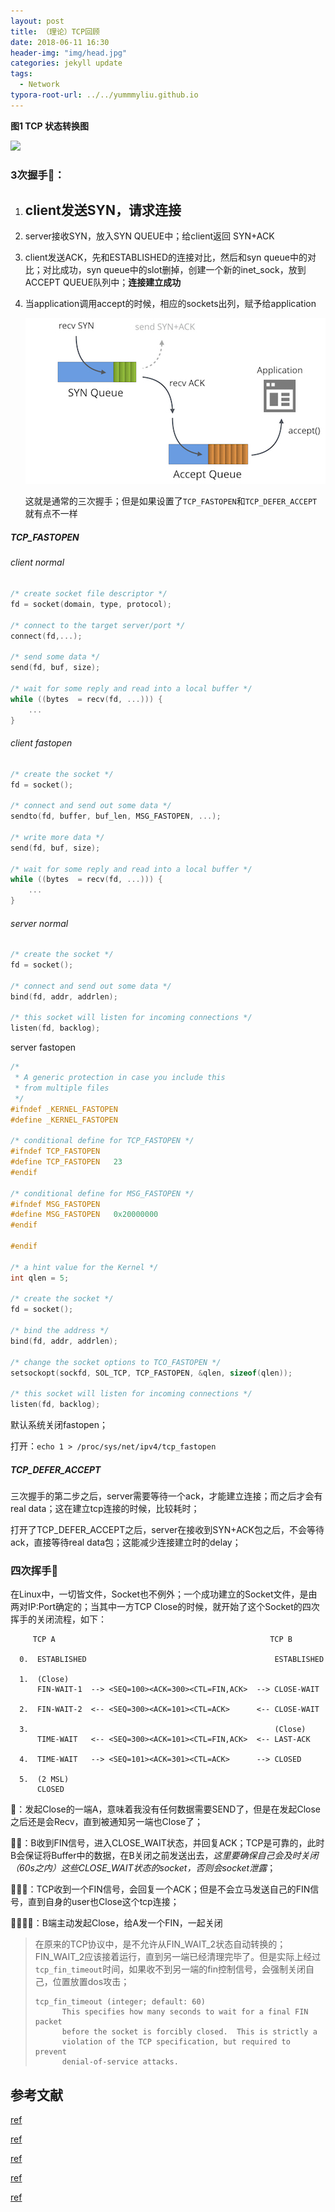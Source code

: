 ```yaml
---
layout: post
title: （理论）TCP回顾
date: 2018-06-11 16:30
header-img: "img/head.jpg"
categories: jekyll update
tags:
  - Network
typora-root-url: ../../yummmyliu.github.io
---
```


**图1 TCP 状态转换图**

![](/../yummyliu.github.io/image/tcp.gif)

### 3次握手🤝：

1. ## client发送SYN，请求连接

2. server接收SYN，放入SYN QUEUE中；给client返回 SYN+ACK

3. client发送ACK，先和ESTABLISHED的连接对比，然后和syn queue中的对比；对比成功，syn queue中的slot删掉，创建一个新的inet_sock，放到ACCEPT QUEUE队列中；**连接建立成功**

4. 当application调用accept的时候，相应的sockets出列，赋予给application

   ![](/image/all-1.jpeg)

   这就是通常的三次握手；但是如果设置了`TCP_FASTOPEN`和`TCP_DEFER_ACCEPT`就有点不一样

##### TCP_FASTOPEN

###### client normal

```c
/* create socket file descriptor */
fd = socket(domain, type, protocol);

/* connect to the target server/port */
connect(fd,...);

/* send some data */
send(fd, buf, size);

/* wait for some reply and read into a local buffer */ 
while ((bytes  = recv(fd, ...))) {
    ...
}
```

###### client fastopen

```c
/* create the socket */
fd = socket();

/* connect and send out some data */
sendto(fd, buffer, buf_len, MSG_FASTOPEN, ...);

/* write more data */
send(fd, buf, size);

/* wait for some reply and read into a local buffer */ 
while ((bytes  = recv(fd, ...))) {
    ...
}
```

###### server normal

```c
/* create the socket */
fd = socket();

/* connect and send out some data */
bind(fd, addr, addrlen);

/* this socket will listen for incoming connections */
listen(fd, backlog);
```

server fastopen

```c
/* 
 * A generic protection in case you include this 
 * from multiple files 
 */
#ifndef _KERNEL_FASTOPEN
#define _KERNEL_FASTOPEN

/* conditional define for TCP_FASTOPEN */
#ifndef TCP_FASTOPEN
#define TCP_FASTOPEN   23
#endif

/* conditional define for MSG_FASTOPEN */
#ifndef MSG_FASTOPEN
#define MSG_FASTOPEN   0x20000000
#endif

#endif

/* a hint value for the Kernel */
int qlen = 5;

/* create the socket */
fd = socket();

/* bind the address */
bind(fd, addr, addrlen);

/* change the socket options to TCO_FASTOPEN */
setsockopt(sockfd, SOL_TCP, TCP_FASTOPEN, &qlen, sizeof(qlen));

/* this socket will listen for incoming connections */
listen(fd, backlog);
```

默认系统关闭fastopen；

打开：`echo 1 > /proc/sys/net/ipv4/tcp_fastopen`

##### TCP_DEFER_ACCEPT

三次握手的第二步之后，server需要等待一个ack，才能建立连接；而之后才会有real data；这在建立tcp连接的时候，比较耗时；

打开了TCP_DEFER_ACCEPT之后，server在接收到SYN+ACK包之后，不会等待ack，直接等待real data包；这能减少连接建立时的delay；

### 四次挥手👋

在Linux中，一切皆文件，Socket也不例外；一个成功建立的Socket文件，是由两对IP:Port确定的；当其中一方TCP Close的时候，就开始了这个Socket的四次挥手的关闭流程，如下：

```
     TCP A                                                TCP B

  0.  ESTABLISHED                                          ESTABLISHED

  1.  (Close)
      FIN-WAIT-1  --> <SEQ=100><ACK=300><CTL=FIN,ACK>  --> CLOSE-WAIT

  2.  FIN-WAIT-2  <-- <SEQ=300><ACK=101><CTL=ACK>      <-- CLOSE-WAIT

  3.                                                       (Close)
      TIME-WAIT   <-- <SEQ=300><ACK=101><CTL=FIN,ACK>  <-- LAST-ACK

  4.  TIME-WAIT   --> <SEQ=101><ACK=301><CTL=ACK>      --> CLOSED

  5.  (2 MSL)
      CLOSED       
```

👋：发起Close的一端A，意味着我没有任何数据需要SEND了，但是在发起Close之后还是会Recv，直到被通知另一端也Close了；

👋👋：B收到FIN信号，进入CLOSE_WAIT状态，并回复ACK；TCP是可靠的，此时B会保证将Buffer中的数据，在B关闭之前发送出去，*这里要确保自己会及时关闭（60s之内）这些CLOSE_WAIT状态的socket，否则会socket泄露*；

👋👋👋：TCP收到一个FIN信号，会回复一个ACK；但是不会立马发送自己的FIN信号，直到自身的user也Close这个tcp连接；

👋👋👋👋：B端主动发起Close，给A发一个FIN，一起关闭

> 在原来的TCP协议中，是不允许从FIN_WAIT_2状态自动转换的；FIN_WAIT_2应该接着运行，直到另一端已经清理完毕了。但是实际上经过`tcp_fin_timeout`时间，如果收不到另一端的fin控制信号，会强制关闭自己，位置放置dos攻击；
>
> ```
> tcp_fin_timeout (integer; default: 60)
>       This specifies how many seconds to wait for a final FIN packet
>       before the socket is forcibly closed.  This is strictly a
>       violation of the TCP specification, but required to prevent
>       denial-of-service attacks.
> ```

## 参考文献

[ref](https://www.ibm.com/support/knowledgecenter/en/SSLTBW_2.1.0/com.ibm.zos.v2r1.halu101/constatus.htm)

[ref](http://edsiper.linuxchile.cl/blog/2013/02/21/linux-tcp-fastopen-in-your-sockets/)

[ref](https://blog.cloudflare.com/syn-packet-handling-in-the-wild/)

[ref](https://blog.cloudflare.com/this-is-strictly-a-violation-of-the-tcp-specification/)

[ref](http://www.freesoft.org/CIE/Course/Section4/11.htm)